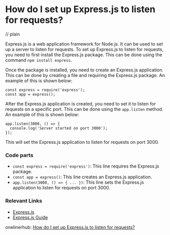 # How do I set up Express.js to listen for requests?
// plain

Express.js is a web application framework for Node.js. It can be used to set up a server to listen for requests. To set up Express.js to listen for requests, you need to first install the Express.js package. This can be done using the command `npm install express`.

Once the package is installed, you need to create an Express.js application. This can be done by creating a file and requiring the Express.js package. An example of this is shown below:

```
const express = require('express');
const app = express();
```

After the Express.js application is created, you need to set it to listen for requests on a specific port. This can be done using the `app.listen` method. An example of this is shown below:

```
app.listen(3000, () => {
  console.log('Server started on port 3000');
});
```

This will set the Express.js application to listen for requests on port 3000.

### Code parts

- `const express = require('express')`: This line requires the Express.js package.
- `const app = express()`: This line creates an Express.js application.
- `app.listen(3000, () => { ... })`: This line sets the Express.js application to listen for requests on port 3000.

### Relevant Links

- [Express.js](https://expressjs.com/)
- [Express.js Guide](https://expressjs.com/en/guide/routing.html)

onelinerhub: [How do I set up Express.js to listen for requests?](https://onelinerhub.com/expressjs/how-do-i-set-up-express-js-to-listen-for-requests)